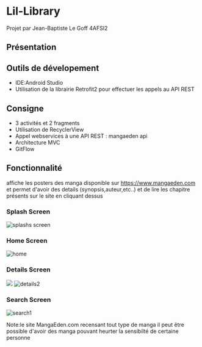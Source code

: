 # Lil-Library
Projet par Jean-Baptiste Le Goff 4AFSI2

## Présentation
## Outils de dévelopement

- IDE:Android Studio
- Utilisation de la librairie Retrofit2 pour effectuer les appels au API REST

## Consigne 

- 3 activités et 2 fragments
- Utilisation de RecyclerView
- Appel webservices à une API REST : mangaeden api
- Architecture MVC
- GitFlow

## Fonctionnalité 
affiche les posters des manga disponible sur https://www.mangaeden.com et permet d'avoir des details (synopsis,auteur,etc..) et de lire les chapitre présents sur le site en cliquant dessus

### Splash Screen

<img scr="img_demo/splashs_screen.png" alt="splashs screen">

### Home Screen

<img src="img_demo/home.jpg" alt="home">

### Details Screen

<img src="img_demo/detail_1.jpg" atl="detail1">  <img src="img_demo/detail_2.jpg" alt="details2">

### Search Screen
<img src="img_demo/search.jpg" alt="search1"> 

Note:le site MangaEden.com recensant tout type de manga il peut être possible d'avoir des manga pouvant heurter la sensibilté
de certaine personne
